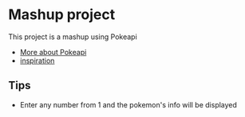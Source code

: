 # Mashup project

This project is a mashup using Pokeapi

* [More about Pokeapi](https://pokeapi.co)
* [inspiration](http://www.programmableweb.com/mashups)

## Tips

* Enter any number from 1 and the pokemon's info will be displayed


